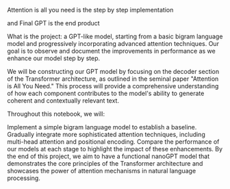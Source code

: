 Attention is all you need is the step by step implementation

and Final GPT is the end product

What is the project:
a GPT-like model, starting from a basic bigram language model and progressively incorporating advanced attention techniques. Our goal is to observe and document the improvements in performance as we enhance our model step by step.

We will be constructing our GPT model by focusing on the decoder section of the Transformer architecture, as outlined in the seminal paper "Attention is All You Need." This process will provide a comprehensive understanding of how each component contributes to the model's ability to generate coherent and contextually relevant text.

Throughout this notebook, we will:

Implement a simple bigram language model to establish a baseline.
Gradually integrate more sophisticated attention techniques, including multi-head attention and positional encoding.
Compare the performance of our models at each stage to highlight the impact of these enhancements.
By the end of this project, we aim to have a functional nanoGPT model that demonstrates the core principles of the Transformer architecture and showcases the power of attention mechanisms in natural language processing.

